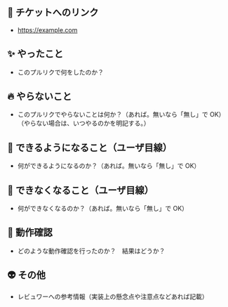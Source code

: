 ## 🔖 チケットへのリンク

-   https://example.com

## ✨ やったこと

-   このプルリクで何をしたのか？

## 🔥 やらないこと

-   このプルリクでやらないことは何か？（あれば。無いなら「無し」で OK）（やらない場合は、いつやるのかを明記する。）

## 🙆 できるようになること（ユーザ目線）

-   何ができるようになるのか？（あれば。無いなら「無し」で OK）

## 🙅 できなくなること（ユーザ目線）

-   何ができなくなるのか？（あれば。無いなら「無し」で OK）

## 🚀 動作確認

-   どのような動作確認を行ったのか？　結果はどうか？

## 👽️ その他

-   レビュワーへの参考情報（実装上の懸念点や注意点などあれば記載）
